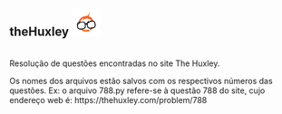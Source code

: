 ## theHuxley <img width="50px" src="https://github.com/celsopa/theHuxley/blob/master/hux.png?raw=true">
<div style="display: inline_block"><br>
   Resolução de questões encontradas no site The Huxley.
  <p>
    Os nomes dos arquivos estão salvos com os respectivos números das questões. Ex: o arquivo 788.py refere-se à questão 788 do site, cujo endereço web é: https://thehuxley.com/problem/788
  </p>
</div> 
